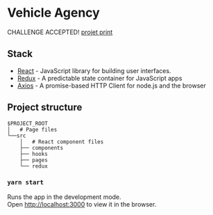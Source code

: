 # Vehicle Agency

CHALLENGE ACCEPTED!
[projet print](./doc/front.png)

## Stack

- [React](https://reactjs.org/) - JavaScript library for building user interfaces.
- [Redux](https://redux.js.org//) - A predictable state container for JavaScript apps
- [Axios](https://axios-http.com/) - A promise-based HTTP Client for node.js and the browser

## Project structure

```
$PROJECT_ROOT
│   # Page files
└──src
    │   # React component files
    ├── components
    ├── hooks
    ├── pages
    └── redux
```

### `yarn start`

Runs the app in the development mode.\
Open [http://localhost:3000](http://localhost:3000) to view it in the browser.
